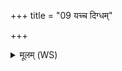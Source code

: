 +++
title = "09 यच्च दिग्धम्"

+++
<details><summary>मूलम् (WS)</summary>

यच्च दिग्धं यच्चादिग्धं सर्वं तदरसं विषम् ।  
यथा वृका जग्धपुत्रा व्याग्रावालला भवेत् ॥ ९ ॥
</details>